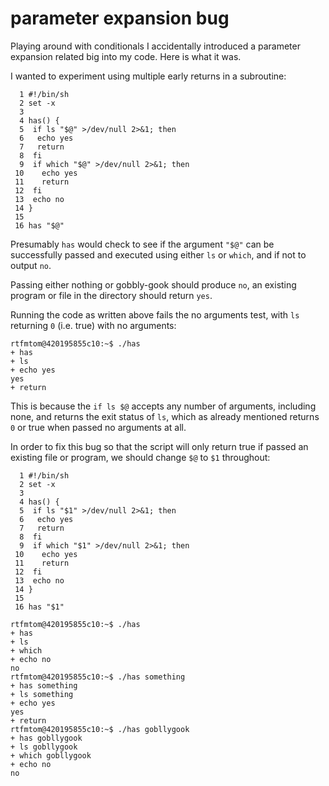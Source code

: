 # parameter expansion bug

Playing around with conditionals I accidentally introduced a parameter expansion related big into my code. Here is what it was.

I wanted to experiment using multiple early returns in a subroutine:
```
  1 #!/bin/sh
  2 set -x
  3 
  4 has() {
  5  if ls "$@" >/dev/null 2>&1; then
  6   echo yes
  7   return
  8  fi
  9  if which "$@" >/dev/null 2>&1; then
 10    echo yes
 11    return
 12  fi
 13  echo no
 14 }
 15 
 16 has "$@"
```
Presumably `has` would check to see if the argument `"$@"` can be successfully passed and executed using either `ls` or `which`, and if not to output `no`. 

Passing either nothing or gobbly-gook should produce `no`, an existing program or file in the directory should return `yes`.

Running the code as written above fails the no arguments test, with `ls` returning `0` (i.e. true) with no arguments:
```
rtfmtom@420195855c10:~$ ./has
+ has
+ ls
+ echo yes
yes
+ return
```
This is because the `if ls $@` accepts any number of arguments, including none, and returns the exit status of `ls`, which as already mentioned returns `0` or true when passed no arguments at all. 

In order to fix this bug so that the script will only return true if passed an existing file or program, we should change `$@` to `$1` throughout:
```
  1 #!/bin/sh
  2 set -x
  3 
  4 has() {
  5  if ls "$1" >/dev/null 2>&1; then
  6   echo yes
  7   return
  8  fi
  9  if which "$1" >/dev/null 2>&1; then
 10    echo yes
 11    return
 12  fi
 13  echo no
 14 }
 15 
 16 has "$1"

rtfmtom@420195855c10:~$ ./has 
+ has 
+ ls 
+ which 
+ echo no
no
rtfmtom@420195855c10:~$ ./has something
+ has something
+ ls something
+ echo yes
yes
+ return
rtfmtom@420195855c10:~$ ./has gobllygook
+ has gobllygook
+ ls gobllygook
+ which gobllygook
+ echo no
no
```
